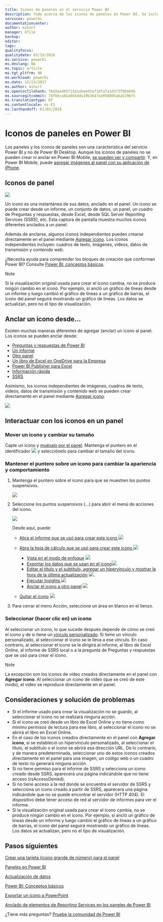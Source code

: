 ```yaml
---
title: Iconos de paneles en el servicio Power BI
description: Todo acerca de los iconos de paneles en Power BI. Se incluyen los iconos que se crean desde SQL Server Reporting Services (SSRS).
services: powerbi
documentationcenter: 
author: mihart
manager: kfile
backup: 
editor: 
tags: 
qualityfocus: 
qualitydate: 03/15/2016
ms.service: powerbi
ms.devlang: NA
ms.topic: article
ms.tgt_pltfrm: NA
ms.workload: powerbi
ms.date: 12/23/2017
ms.author: mihart
ms.openlocfilehash: f6ddae485f15a1ebeed2ef1dfa7a1d373f9bb04b
ms.sourcegitcommit: 74fbbca81a056dda19b3647ae058005aba5296f5
ms.translationtype: HT
ms.contentlocale: es-ES
ms.lasthandoff: 01/03/2018
---
```

# <a name="dashboard-tiles-in-power-bi"></a>Iconos de paneles en Power BI
Los paneles y los iconos de paneles son una característica del servicio Power BI y no de Power BI Desktop. Aunque los iconos de paneles no se pueden crear ni anclar en Power BI Mobile, [se pueden ver y compartir](mobile-tiles-in-the-mobile-apps.md). Y, en Power BI Mobile, puede [agregar imágenes al panel con su aplicación de iPhone](mobile-iphone-app-get-started.md).

## <a name="dashboard-tiles"></a>Iconos de panel
![](media/service-dashboard-tiles/power-bi-dashboard.png)

Un icono es una instantánea de sus datos, anclado en el panel. Un icono se puede crear desde un informe, un conjunto de datos, un panel, un cuadro de Preguntas y respuestas, desde Excel, desde SQL Server Reporting Services (SSRS), etc.  Esta captura de pantalla muestra muchos iconos diferentes anclados a un panel.

Además de anclarse, algunos iconos independientes pueden crearse directamente en el panel mediante [Agregar icono](service-dashboard-add-widget.md). Los iconos independientes incluyen: cuadros de texto, imágenes, vídeos, datos de transmisión y contenido web.

¿Necesita ayuda para comprender los bloques de creación que conforman Power BI?  Consulte [Power BI: conceptos básicos](service-basic-concepts.md).

> [!NOTE]
> Si la visualización original usada para crear el icono cambia, no se produce ningún cambio en el icono.  Por ejemplo, si ancló un gráfico de líneas desde un informe y luego cambió el gráfico de líneas a un gráfico de barras, el icono del panel seguirá mostrando un gráfico de líneas. Los datos se actualizan, pero no el tipo de visualización.
> 
> 

## <a name="pin-a-tile-from"></a>Anclar un icono desde...
Existen muchas maneras diferentes de agregar (anclar) un icono al panel. Los iconos se pueden anclar desde:

* [Preguntas y respuestas de Power BI](service-dashboard-pin-tile-from-q-and-a.md)
* [Un informe](service-dashboard-pin-tile-from-report.md)
* [Otro panel](service-pin-tile-to-another-dashboard.md)
* [Un libro de Excel en OneDrive para la Empresa](service-dashboard-pin-tile-from-excel.md)
* [Power BI Publisher para Excel](publisher-for-excel.md)
* [Información rápida](service-insights.md)
* [SSRS](https://msdn.microsoft.com/library/mt604784.aspx)

Asimismo, los iconos independientes de imágenes, cuadros de texto, vídeos, datos de transmisión y contenido web se pueden crear directamente en el panel mediante [Agregar icono](service-dashboard-add-widget.md).

  ![](media/service-dashboard-tiles/add_widgetnew.png)

## <a name="interacting-with-tiles-on-a-dashboard"></a>Interactuar con los iconos en un panel
### <a name="move-and-resize-a-tile"></a>Mover un icono y cambiar su tamaño
Capte un icono y [muévalo por el panel](service-dashboard-edit-tile.md). Mantenga el puntero en el identificador ![](media/service-dashboard-tiles/resize-handle.jpg) y selecciónelo para cambiar el tamaño del icono.

### <a name="hover-over-a-tile-to-change-the-appearance-and-behavior"></a>Mantener el puntero sobre un icono para cambiar la apariencia y comportamiento
1. Mantenga el puntero sobre el icono para que se muestren los puntos suspensivos.
   
    ![](media/service-dashboard-tiles/ellipses_new.png)
2. Seleccione los puntos suspensivos (...) para abrir el menú de acciones del icono.
   
    ![](media/service-dashboard-tiles/power-bi-tile-menu.png)
   
    Desde aquí, puede:
   
   * [Abra el informe que se usó para crear este icono ](service-reports.md)![](media/service-dashboard-tiles/chart-icon.jpg)  
   
   * [Abra la hoja de cálculo que se usó para crear este icono ](service-reports.md)![](media/service-dashboard-tiles/power-bi-open-worksheet.png)  
     
     * [Vista en el modo de enfoque](service-focus-mode.md) ![](media/service-dashboard-tiles/fullscreen-icon.jpg)  
     * [Exportar los datos que se usan en el icono](power-bi-visualization-export-data.md)![](media/service-dashboard-tiles/export-icon.png)
     * [Editar el título y el subtítulo, agregar un hipervínculo y mostrar la hora de la última actualización](service-dashboard-edit-tile.md) ![](media/service-dashboard-tiles/pencil-icon.jpg).
     * [Ejecutar Insights ](service-insights.md)![](media/service-dashboard-tiles/power-bi-insights.png)
     * [Anclar el icono a otro panel](service-pin-tile-to-another-dashboard.md)
       ![](media/service-dashboard-tiles/pin-icon.jpg)
   * [Quitar el icono](service-dashboard-edit-tile.md)
     ![](media/service-dashboard-tiles/trash-icon.png)
3. Para cerrar el menú Acción, seleccione un área en blanco en el lienzo.

### <a name="select-click-a-tile"></a>Seleccionar (hacer clic en) un icono
Al seleccionar un icono, lo que sucede después depende de cómo se creó el icono y de si tiene un [vínculo personalizado](service-dashboard-edit-tile.md). Si tiene un vínculo personalizado, al seleccionar el icono se le lleva a ese vínculo. En caso contrario, al seleccionar el icono se le dirigirá al informe, al libro de Excel Online, al informe de SSRS local o a la pregunta de Preguntas y respuestas que se usó para crear el icono.

> [!NOTE]
> La excepción son los iconos de vídeo creados directamente en el panel con **Agregar icono**. Al seleccionar un icono de vídeo (que se creó de este modo), el vídeo se reproduce directamente en el panel.   
> 
> 

## <a name="considerations-and-troubleshooting"></a>Consideraciones y solución de problemas
* Si el informe usado para crear la visualización no se guardó, al seleccionar el icono no se realizará ninguna acción.
* Si el icono se creó desde un libro de Excel Online y no tiene como mínimo permisos de lectura para ese libro, al seleccionar el icono no se abrirá el libro en Excel Online.
* En el caso de los iconos creados directamente en el panel con **Agregar icono**, si se estableció un hipervínculo personalizado, al seleccionar el título, el subtítulo o el icono se abrirá esa dirección URL.  De lo contrario, y de manera predeterminada, seleccionar uno de estos iconos creados directamente en el panel para una imagen, un código web o un cuadro de texto no generará ninguna acción.
* Si no tiene permiso para el informe de SSRS y selecciona un icono creado desde SSRS, aparecerá una página indicándole que no tiene acceso (rsAccessDenied).
* Si no tiene acceso a la red donde se encuentra el servidor de SSRS y selecciona un icono creado a partir de SSRS, aparecerá una página indicándole que no se puede encontrar el servidor (HTTP 404). El dispositivo debe tener acceso de red al servidor de informes para ver el informe.
* Si la visualización original usada para crear el icono cambia, no se produce ningún cambio en el icono.  Por ejemplo, si ancló un gráfico de líneas desde un informe y luego cambió el gráfico de líneas a un gráfico de barras, el icono del panel seguirá mostrando un gráfico de líneas. Los datos se actualizan, pero no el tipo de visualización.

## <a name="next-steps"></a>Pasos siguientes
[Crear una tarjeta (icono grande de número) para el panel](power-bi-visualization-card.md)

[Paneles en Power BI](service-dashboards.md)  

[Actualización de datos](refresh-data.md)

[Power BI: Conceptos básicos](service-basic-concepts.md)

[Exportar un icono a PowerPoint](http://blogs.msdn.com/b/powerbidev/archive/2015/09/28/integrating-power-bi-tiles-into-office-documents.aspx)

[Anclado de elementos de Reporting Services en los paneles de Power BI](https://msdn.microsoft.com/library/mt604784.aspx)

¿Tiene más preguntas? [Pruebe la comunidad de Power BI](http://community.powerbi.com/)

